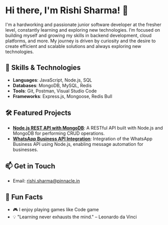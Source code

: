 
# Hi there, I'm Rishi Sharma! 👋

I'm a hardworking and passionate junior software developer at the fresher level, constantly learning and exploring new technologies. I’m focused on building myself and growing my skills in backend development, cloud platforms, and more. My journey is driven by curiosity and the desire to create efficient and scalable solutions and always exploring new technologies.

## 🚀 Skills & Technologies

- **Languages**: JavaScript, Node.js, SQL
- **Databases**: MongoDB, MySQL, Redis
- **Tools**: Git, Postman, Visual Studio Code
- **Frameworks**: Express.js, Mongoose, Redis Bull

## 🛠️ Featured Projects

- **[Node.js REST API with MongoDB](https://github.com/RishiSharmaPinnacle19/NodeJS-API-MongoDB)**: A RESTful API built with Node.js and MongoDB for performing CRUD operations.
- **[WhatsApp Business API Integration](https://github.com/RishiSharmaPinnacle19/WhatsApp-API-Integration)**: Integration of the WhatsApp Business API using Node.js, enabling message automation for businesses.


## 📫 Get in Touch

- Email: rishi.sharma@pinnacle.in

## 🎯 Fun Facts

- 🎮 I enjoy playing games like Code game
- 💡 "Learning never exhausts the mind." – Leonardo da Vinci

<!---
RishiSharmaPinnacle19/RishiSharmaPinnacle19 is a ✨ special ✨ repository because its `README.md` (this file) appears on your GitHub profile.
You can click the Preview link to take a look at your changes.
--->
